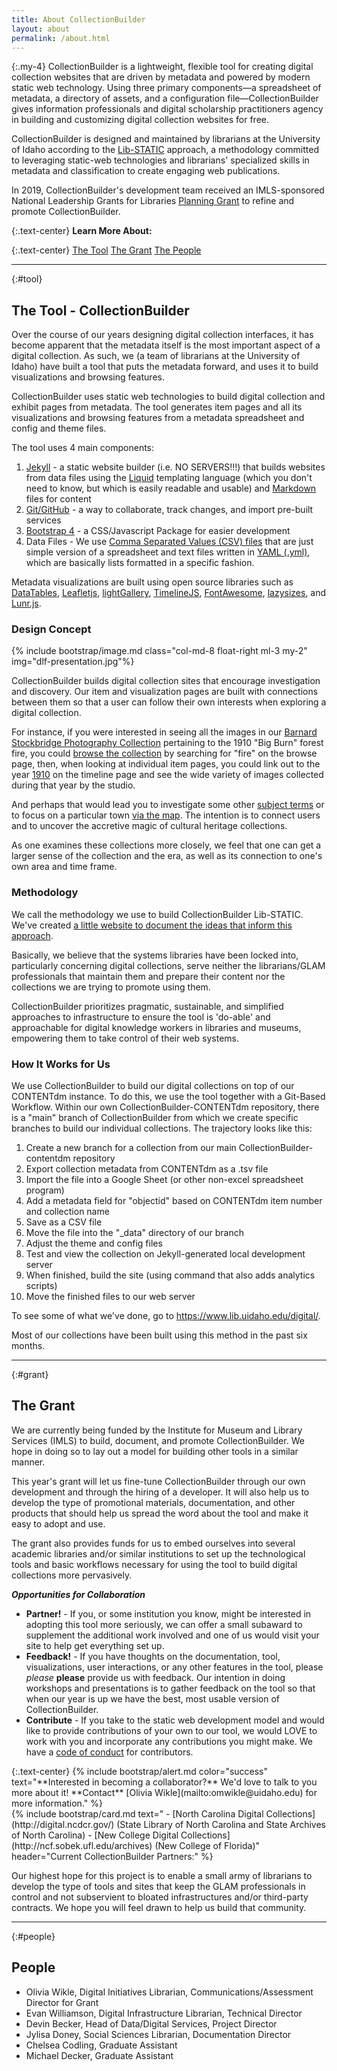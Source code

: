 ```yaml
---
title: About CollectionBuilder
layout: about
permalink: /about.html
---
```


{:.my-4}
CollectionBuilder is a lightweight, flexible tool for creating digital collection websites that are driven by metadata and powered by modern static web technology. 
Using three primary components—a spreadsheet of metadata, a directory of assets, and a configuration file—CollectionBuilder gives information professionals and digital scholarship practitioners agency in building and customizing digital collection websites for free. 

CollectionBuilder is designed and maintained by librarians at the University of Idaho according to the [Lib-STATIC](https://lib-static.github.io/) approach, a methodology committed to leveraging static-web technologies and librarians' specialized skills in metadata and classification to create engaging web publications.

In 2019, CollectionBuilder's development team received an IMLS-sponsored National Leadership Grants for Libraries [Planning Grant](https://www.imls.gov/grants/awarded/lg-34-19-0064-19) to refine and promote CollectionBuilder.

{:.text-center}
**Learn More About:**

{:.text-center}
<a href="#tool" class="btn btn-info mb-3 mx-1">The Tool</a>
<a href="#grant" class="btn btn-info mb-3 mx-1">The Grant</a>
<a href="#people" class="btn btn-info mb-3 mx-1">The People</a>

---
{:#tool}
## The Tool - CollectionBuilder

Over the course of our years designing digital collection interfaces, it has become apparent that the metadata itself is the most important aspect of a digital collection. As such, we (a team of librarians at the University of Idaho) have built a tool that puts the metadata forward, and uses it to build visualizations and browsing features. 

CollectionBuilder uses static web technologies to build digital collection and exhibit pages from metadata. The tool generates item pages and all its visualizations and browsing features from a metadata spreadsheet and config and theme files.

The tool uses 4 main components: 

1. [Jekyll](https://jekyllrb.com/) - a static website builder (i.e. NO SERVERS!!!) that builds websites from data files using the [Liquid](https://shopify.github.io/liquid/basics/introduction/) templating language (which you don't need to know, but which is easily readable and usable) and [Markdown](https://en.wikipedia.org/wiki/Markdown) files for content
2. [Git/GitHub](https://github.com/) - a way to collaborate, track changes, and import pre-built services
3. [Bootstrap 4](https://getbootstrap.com/) - a CSS/Javascript Package for easier development
4. Data Files - We use [Comma Separated Values (CSV) files](https://en.wikipedia.org/wiki/Comma-separated_values) that are just simple version of a spreadsheet and text files written in [YAML (.yml)](https://en.wikipedia.org/wiki/YAML), which are basically lists formatted in a specific fashion.

Metadata visualizations are built using open source libraries such as [DataTables](https://datatables.net/), [Leafletjs](http://leafletjs.com/), [lightGallery](http://sachinchoolur.github.io/lightGallery/), [TimelineJS](https://timeline.knightlab.com/), [FontAwesome](https://fontawesome.com/), [lazysizes](https://github.com/aFarkas/lazysizes), and [Lunr.js](https://lunrjs.com/).

### Design Concept

{% include bootstrap/image.md class="col-md-8 float-right ml-3 my-2" img="dlf-presentation.jpg"%}

CollectionBuilder builds digital collection sites that encourage investigation and discovery. Our item and visualization pages are built with connections between them so that a user can follow their own interests when exploring a digital collection.

For instance, if you were interested in seeing all the images in our [Barnard Stockbridge Photography Collection](https://www.lib.uidaho.edu/digital/barstock/) pertaining to the 1910 "Big Burn" forest fire, you could [browse the collection](https://www.lib.uidaho.edu/digital/barstock/browse.html#fire) by searching for "fire" on the browse page, then, when looking at individual item pages, you could link out to the year [1910](https://www.lib.uidaho.edu/digital/barstock/timeline.html#1910) on the timeline page and see the wide variety of images collected during that year by the studio. 

And perhaps that would lead you to investigate some other [subject terms](https://www.lib.uidaho.edu/digital/barstock/subjects.html) or to focus on a particular town [via the map](https://www.lib.uidaho.edu/digital/barstock/map.html). The intention is to connect users and to uncover the accretive magic of cultural heritage collections. 

As one examines these collections more closely, we feel that one can get a larger sense of the collection and the era, as well as its connection to one's own area and time frame. 

### Methodology

We call the methodology we use to build CollectionBuilder Lib-STATIC. We've created [a little website to document the ideas that inform this approach](https://lib-static.github.io/). 

Basically, we believe that the systems libraries have been locked into, particularly concerning digital collections, serve neither the librarians/GLAM professionals that maintain them and prepare their content nor the collections we are trying to promote using them. 

CollectionBuilder prioritizes pragmatic, sustainable, and simplified approaches to infrastructure to ensure the tool is 'do-able' and approachable for digital knowledge workers in libraries and museums, empowering them to take control of their web systems.

### How It Works for Us

We use CollectionBuilder to build our digital collections on top of our CONTENTdm instance. To do this, we use the tool together with a Git-Based Workflow. Within our own CollectionBuilder-CONTENTdm repository, there is a "main" branch of CollectionBuilder from which we create specific branches to build our individual collections. The trajectory looks like this: 

1. Create a new branch for a collection from our main CollectionBuilder-contentdm repository
2. Export collection metadata from CONTENTdm as a .tsv file
2. Import the file into a Google Sheet (or other non-excel spreadsheet program)
3. Add a metadata field for "objectid" based on CONTENTdm item number and collection name
4. Save as a CSV file
5. Move the file into the "_data" directory of our branch
6. Adjust the theme and config files
7. Test and view the collection on Jekyll-generated local development server
8. When finished, build the site (using command that also adds analytics scripts)
9. Move the finished files to our web server

To see some of what we've done, go to <https://www.lib.uidaho.edu/digital/>.

Most of our collections have been built using this method in the past six months. 

---
{:#grant}
## The Grant

We are currently being funded by the Institute for Museum and Library Services (IMLS) to build, document, and promote CollectionBuilder. We hope in doing so to lay out a model for building other tools in a similar manner. 

This year's grant will let us fine-tune CollectionBuilder through our own development and through the hiring of a developer. It will also help us to develop the type of promotional materials, documentation, and other products that should help us spread the word about the tool and make it easy to adopt and use. 

The grant also provides funds for us to embed ourselves into several academic libraries and/or similar institutions to set up the technological tools and basic workflows necessary for using the tool to build digital collections more pervasively. 

***Opportunities for Collaboration***

- **Partner!** - If you, or some institution you know, might be interested in adopting this tool more seriously, we can offer a small subaward to supplement the additional work involved and one of us would visit your site to help get everything set up. 
- **Feedback!** - If you have thoughts on the documentation, tool, visualizations, user interactions, or any other features in the tool, please *please* **please** provide us with feedback. Our intention in doing workshops and presentations is to gather feedback on the tool so that when our year is up we have the best, most usable version of CollectionBuilder.
- **Contribute** - If you take to the static web development model and would like to provide contributions of your own to our tool, we would LOVE to work with you and incorporate any contributions you might make. We have a [code of conduct](https://github.com/CollectionBuilder/collectionbuilder.github.io/blob/main/CODE_OF_CONDUCT.md) for contributors.

<div class="row">
<div class="col-md-4" markdown="1">
{:.text-center}
{% include bootstrap/alert.md color="success" text="**Interested in becoming a collaborator?** We'd love to talk to you more about it! **Contact** [Olivia Wikle](mailto:omwikle@uidaho.edu) for more information." %}
</div>
<div class="col-md-8" markdown="1">
{% include bootstrap/card.md text="
- [North Carolina Digital Collections](http://digital.ncdcr.gov/) (State Library of North Carolina and State Archives of North Carolina)
- [New College Digital Collections](http://ncf.sobek.ufl.edu/archives) (New College of Florida)" header="Current CollectionBuilder Partners:" %}
</div>
</div>

Our highest hope for this project is to enable a small army of librarians to develop the type of tools and sites that keep the GLAM professionals in control and not subservient to bloated infrastructures and/or third-party contracts. We hope you will feel drawn to help us build that community. 


---
{:#people}
## People 

- Olivia Wikle, Digital Initiatives Librarian, Communications/Assessment Director for Grant
- Evan Williamson, Digital Infrastructure Librarian, Technical Director
- Devin Becker, Head of Data/Digital Services, Project Director
- Jylisa Doney, Social Sciences Librarian, Documentation Director 
- Chelsea Codling, Graduate Assistant
- Michael Decker, Graduate Assistant
